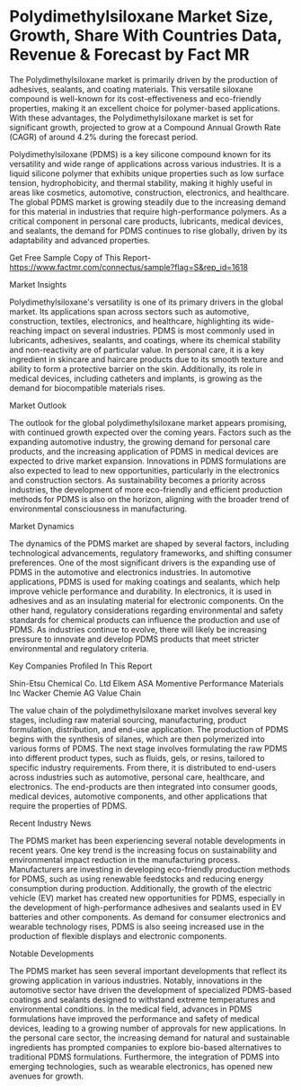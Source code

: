 # Polydimethylsiloxane Market Size, Growth, Share With Countries Data, Revenue & Forecast by Fact MR
The Polydimethylsiloxane market is primarily driven by the production of adhesives, sealants, and coating materials. This versatile siloxane compound is well-known for its cost-effectiveness and eco-friendly properties, making it an excellent choice for polymer-based applications. With these advantages, the Polydimethylsiloxane market is set for significant growth, projected to grow at a Compound Annual Growth Rate (CAGR) of around 4.2% during the forecast period.

Polydimethylsiloxane (PDMS) is a key silicone compound known for its versatility and wide range of applications across various industries. It is a liquid silicone polymer that exhibits unique properties such as low surface tension, hydrophobicity, and thermal stability, making it highly useful in areas like cosmetics, automotive, construction, electronics, and healthcare. The global PDMS market is growing steadily due to the increasing demand for this material in industries that require high-performance polymers. As a critical component in personal care products, lubricants, medical devices, and sealants, the demand for PDMS continues to rise globally, driven by its adaptability and advanced properties.

Get Free Sample Copy of This Report-https://www.factmr.com/connectus/sample?flag=S&rep_id=1618

Market Insights

Polydimethylsiloxane's versatility is one of its primary drivers in the global market. Its applications span across sectors such as automotive, construction, textiles, electronics, and healthcare, highlighting its wide-reaching impact on several industries. PDMS is most commonly used in lubricants, adhesives, sealants, and coatings, where its chemical stability and non-reactivity are of particular value. In personal care, it is a key ingredient in skincare and haircare products due to its smooth texture and ability to form a protective barrier on the skin. Additionally, its role in medical devices, including catheters and implants, is growing as the demand for biocompatible materials rises.

Market Outlook

The outlook for the global polydimethylsiloxane market appears promising, with continued growth expected over the coming years. Factors such as the expanding automotive industry, the growing demand for personal care products, and the increasing application of PDMS in medical devices are expected to drive market expansion. Innovations in PDMS formulations are also expected to lead to new opportunities, particularly in the electronics and construction sectors. As sustainability becomes a priority across industries, the development of more eco-friendly and efficient production methods for PDMS is also on the horizon, aligning with the broader trend of environmental consciousness in manufacturing.

Market Dynamics

The dynamics of the PDMS market are shaped by several factors, including technological advancements, regulatory frameworks, and shifting consumer preferences. One of the most significant drivers is the expanding use of PDMS in the automotive and electronics industries. In automotive applications, PDMS is used for making coatings and sealants, which help improve vehicle performance and durability. In electronics, it is used in adhesives and as an insulating material for electronic components. On the other hand, regulatory considerations regarding environmental and safety standards for chemical products can influence the production and use of PDMS. As industries continue to evolve, there will likely be increasing pressure to innovate and develop PDMS products that meet stricter environmental and regulatory criteria.

Key Companies Profiled In This Report

Shin-Etsu Chemical Co.
Ltd
Elkem ASA
Momentive Performance Materials Inc
Wacker Chemie AG
Value Chain

The value chain of the polydimethylsiloxane market involves several key stages, including raw material sourcing, manufacturing, product formulation, distribution, and end-use application. The production of PDMS begins with the synthesis of silanes, which are then polymerized into various forms of PDMS. The next stage involves formulating the raw PDMS into different product types, such as fluids, gels, or resins, tailored to specific industry requirements. From there, it is distributed to end-users across industries such as automotive, personal care, healthcare, and electronics. The end-products are then integrated into consumer goods, medical devices, automotive components, and other applications that require the properties of PDMS.

Recent Industry News

The PDMS market has been experiencing several notable developments in recent years. One key trend is the increasing focus on sustainability and environmental impact reduction in the manufacturing process. Manufacturers are investing in developing eco-friendly production methods for PDMS, such as using renewable feedstocks and reducing energy consumption during production. Additionally, the growth of the electric vehicle (EV) market has created new opportunities for PDMS, especially in the development of high-performance adhesives and sealants used in EV batteries and other components. As demand for consumer electronics and wearable technology rises, PDMS is also seeing increased use in the production of flexible displays and electronic components.

Notable Developments

The PDMS market has seen several important developments that reflect its growing application in various industries. Notably, innovations in the automotive sector have driven the development of specialized PDMS-based coatings and sealants designed to withstand extreme temperatures and environmental conditions. In the medical field, advances in PDMS formulations have improved the performance and safety of medical devices, leading to a growing number of approvals for new applications. In the personal care sector, the increasing demand for natural and sustainable ingredients has prompted companies to explore bio-based alternatives to traditional PDMS formulations. Furthermore, the integration of PDMS into emerging technologies, such as wearable electronics, has opened new avenues for growth.
